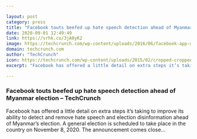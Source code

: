 ```yaml
---

layout: post
category: press
title: "Facebook touts beefed up hate speech detection ahead of Myanmar election"
date: 2020-09-01 12:49:49
link: https://vrhk.co/3jA0yK2
image: https://techcrunch.com/wp-content/uploads/2016/06/facebook-app-mobile.jpg?w=600
domain: techcrunch.com
author: "TechCrunch"
icon: https://techcrunch.com/wp-content/uploads/2015/02/cropped-cropped-favicon-gradient.png?w=180
excerpt: "Facebook has offered a little detail on extra steps it’s taking to improve its ability to detect and remove hate speech and election disinformation ahead of Myanmar’s election. A general election is scheduled to take place in the country on November 8, 2020. The announcement comes close…"

---
```


### Facebook touts beefed up hate speech detection ahead of Myanmar election – TechCrunch

Facebook has offered a little detail on extra steps it’s taking to improve its ability to detect and remove hate speech and election disinformation ahead of Myanmar’s election. A general election is scheduled to take place in the country on November 8, 2020. The announcement comes close…